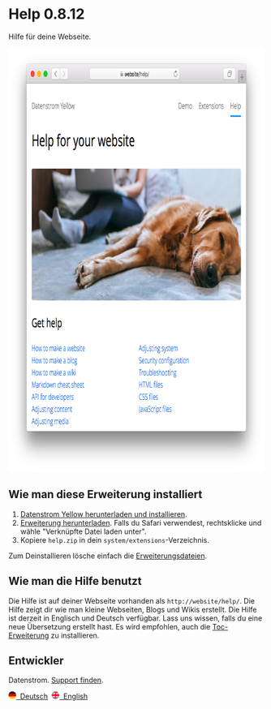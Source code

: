 Help 0.8.12
===========
Hilfe für deine Webseite.

<p align="center"><img src="help-screenshot.png?raw=true" width="795" height="836" alt="Bildschirmfoto"></p>

## Wie man diese Erweiterung installiert

1. [Datenstrom Yellow herunterladen und installieren](https://github.com/datenstrom/yellow/).
2. [Erweiterung herunterladen](https://github.com/datenstrom/yellow-extensions/raw/master/zip/help.zip). Falls du Safari verwendest, rechtsklicke und wähle "Verknüpfte Datei laden unter".
3. Kopiere `help.zip` in dein `system/extensions`-Verzeichnis.

Zum Deinstallieren lösche einfach die [Erweiterungsdateien](extension.ini).

## Wie man die Hilfe benutzt

Die Hilfe ist auf deiner Webseite vorhanden als `http://website/help/`. Die Hilfe zeigt dir wie man kleine Webseiten, Blogs und Wikis erstellt. Die Hilfe ist derzeit in Englisch und Deutsch verfügbar. Lass uns wissen, falls du eine neue Übersetzung erstellt hast. Es wird empfohlen, auch die [Toc-Erweiterung](https://github.com/datenstrom/yellow-extensions/tree/master/features/toc/README-de.md) zu installieren.

## Entwickler

Datenstrom. [Support finden](https://datenstrom.se/de/yellow/help/).

<p>
<a href="README-de.md"><img src="https://raw.githubusercontent.com/datenstrom/yellow-extensions/master/features/help/language-de.png" width="15" height="15" alt="Deutsch">&nbsp; Deutsch</a>&nbsp;
<a href="README.md"><img src="https://raw.githubusercontent.com/datenstrom/yellow-extensions/master/features/help/language-en.png" width="15" height="15" alt="English">&nbsp; English</a>&nbsp;
</p>